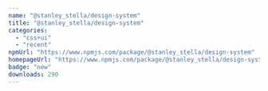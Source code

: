 ```yaml
---
name: "@stanley_stella/design-system"
title: "@stanley_stella/design-system"
categories:
  - "css+ui"
  - "recent"
npmUrl: "https://www.npmjs.com/package/@stanley_stella/design-system"
homepageUrl: "https://www.npmjs.com/package/@stanley_stella/design-system"
badge: "new"
downloads: 290
---
```

